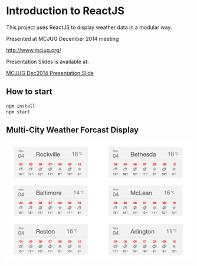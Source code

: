 Introduction to ReactJS
=======================

This project uses ReactJS to display weather data in a modular way.

Presented at MCJUG December 2014 meeting

http://www.mcjug.org/

Presentation Slides is available at:

[MCJUG Dec2014 Presentation Slide](document/MCJUG-Intro-ReactJS-2014.pdf "MCJUG Dec2014 Presentation Slide")

How to start
------------
```
npm install
npm start
```

Multi-City Weather Forcast Display
----------------------------------

![multi-city forcast](document/multi-city-weather-forcast.png?raw=true "Multi City Forcast")

